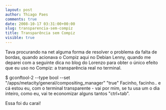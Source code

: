 ```yaml
---
layout: post
author: Thiago Paes
comments: true
date: 2008-10-17 03:31:00+00:00
slug: transparencia-sem-compiz
title: Transparência sem Compiz
visible: true
---
```


Tava procurando na net alguma forma de resolver o problema da falta de bordas, quando acionava o Compiz aqui no Debian Lenny, quando me deparei com a seguinte dica no blog do Lorenzo para obter o único efeito que eu uso no Compiz: a transparência real no terminal.

$  gconftool-2 --type bool --set "/apps/metacity/general/compositing_manager" "true"
Facinho, facinho.. e cá estou eu, com o terminal transparente - vai por mim, se tu usa um o dia inteiro, como eu, vai te economizar alguns tantos "ctrl+tab".

Essa foi du carai!
